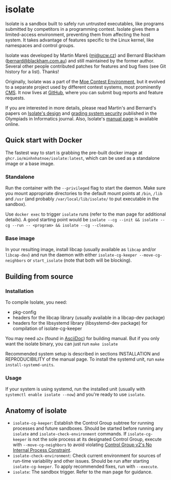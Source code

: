 # isolate

Isolate is a sandbox built to safely run untrusted executables, like
programs submitted by competitors in a programming contest. Isolate
gives them a limited-access environment, preventing them from affecting
the host system. It takes advantage of features specific to the Linux
kernel, like namespaces and control groups.

Isolate was developed by Martin Mareš (<mj@ucw.cz>) and Bernard Blackham
(<bernard@blackham.com.au>) and still maintained by the former author.
Several other people contributed patches for features and bug fixes
(see Git history for a list). Thanks!

Originally, Isolate was a part of the [Moe Contest Environment](http://www.ucw.cz/moe/),
but it evolved to a separate project used by different
contest systems, most prominently [CMS](https://github.com/cms-dev/cms).
It now lives at [GitHub](https://github.com/ioi/isolate),
where you can submit bug reports and feature requests.

If you are interested in more details, please read Martin's and Bernard's
papers on [Isolate's design](https://mj.ucw.cz/papers/isolate.pdf) and
[grading system security](https://mj.ucw.cz/papers/secgrad.pdf) published
in the Olympiads in Informatics journal.
Also, Isolate's [manual page](http://www.ucw.cz/moe/isolate.1.html)
is available online.

## Quick start with Docker

The fastest way to start is grabbing the pre-built docker image at `ghcr.io/minhnhatnoe/isolate:latest`, which can be used as a standalone image or a base image.

### Standalone

Run the container with the `--privileged` flag to start the daemon. Make sure you mount appropriate directories to the default mount points at `/bin`, `/lib` and `/usr` (and probably `/var/local/lib/isolate/` to put executable in the sandbox).

Use `docker exec` to trigger `isolate` runs (refer to the man page for additional details). A good starting point would be `isolate --cg --init && isolate --cg --run -- <program> && isolate --cg --cleanup`.

### Base image

In your resulting image, install libcap (usually available as `libcap` and/or `libcap-dev`) and run the daemon with either `isolate-cg-keeper --move-cg-neighbors` or `start_isolate` (note that both will be blocking).

## Building from source

### Installation

To compile Isolate, you need:

- pkg-config
- headers for the libcap library (usually available in a libcap-dev package)
- headers for the libsystemd library (libsystemd-dev package) for compilation of isolate-cg-keeper

You may need `a2x` (found in [AsciiDoc](https://asciidoc-py.github.io/a2x.1.html)) for building manual.
But if you only want the isolate binary, you can just run `make isolate`

Recommended system setup is described in sections INSTALLATION and REPRODUCIBILITY
of the manual page. To install the systemd unit, run `make install-systemd-units`.

### Usage

If your system is using systemd, run the installed unit (usually with `systemctl enable isolate --now`) and you're ready to use `isolate`.

## Anatomy of isolate

- `isolate-cg-keeper`: Establish the Control Group subtree for running processes and future sandboxes. Should be started before running any `isolate` and `isolate-check-environment` commands. If `isolate-cg-keeper` is not the sole process at its designated Control Group, execute with `--move-cg-neighbors` to avoid violating [Control Group v2's No Internal Process Constraint](https://docs.kernel.org/admin-guide/cgroup-v2.html#no-internal-process-constraint).
- `isolate-check-environment`: Check current environment for sources of run-time variability and other issues. Should be run after starting `isolate-cg-keeper`. To apply recommended fixes, run with `--execute`.
- `isolate`: The sandbox trigger. Refer to the man page for guidance.
